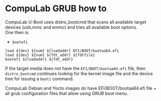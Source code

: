 # CompuLab GRUB how to

CompuLab U-Boot uses distro_bootcmd that scans all available target devices (usb,mmc and emmc) and tries all available boot options.<br>
One then is:
* ```bootefi```
```
load ${dev} ${num} ${loadaddr} EFI/BOOT/bootaa64.efi
load ${dev} ${num} ${fdt_addr} ${fdtfile}
bootefi ${loadaddr} ${fdt_addr}
```

If the target media does not have the ```EFI/BOOT/bootaa64.efi``` file, then ```distro_bootcmd``` continues looking for the kernel image file and the device tree for issuing a ```booti``` command.

CompuLab Debian and Yocto images do have EFI/BOOT/bootaa64.efi file + all grub configuration files that allow using GRUB boot menu.

